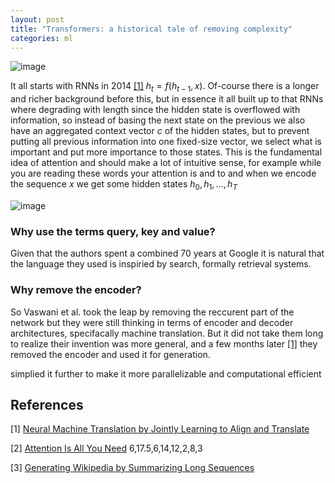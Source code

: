 ```yaml
---
layout: post
title: "Transformers: a historical tale of removing complexity"
categories: ml
---
```

![image](https://github.com/fiskrt/minima/assets/43207511/94be79bd-de02-4f6f-91c3-48530583f10e)

It all starts with RNNs in 2014 [[1]](#1) $h_t=f(h_{t-1}, x)$. Of-course there is a longer and richer background before this, but in essence it all built up to that RNNs where degrading with length since the hidden state is overflowed with information, so instead of basing the next state on the previous we also have an aggregated context vector $c$ of the hidden states, but to prevent putting all previous information into one fixed-size vector, we select what is important and put more importance to those states. This is the fundamental idea of attention and should make a lot of intuitive sense, for example while you are reading these words your attention is  and to  and when we encode the sequence $x$ we get some hidden states $h_0, h_1, \ldots, h_T$

![image](https://github.com/fiskrt/blog/assets/43207511/d5f7d344-d12d-4329-898c-f1fd033d6d35)

### Why use the terms query, key and value?
Given that the authors spent a combined 70 years at Google it is natural that the language they used is inspiried by search, formally retrieval systems. 

### Why remove the encoder?
So Vaswani et al. took the leap by removing the reccurent part of the network but they were still thinking in terms of encoder and decoder architectures, specifacally machine translation. But it did not take them long to realize their invention was more general, and a few months later [[1]](#1) they removed the encoder and used it for generation.

simplied it further to make it more parallelizable and computational efficient 

## References
<a id="1">[1]</a> 
[Neural Machine Translation by Jointly Learning to Align and Translate](https://arxiv.org/abs/1409.0473)

<a id="2">[2]</a> 
[Attention Is All You Need](https://arxiv.org/abs/1706.03762)
6,17.5,6,14,12,2,8,3

<a id="3">[3]</a> 
[Generating Wikipedia by Summarizing Long Sequences](https://arxiv.org/abs/1801.10198)

